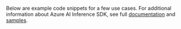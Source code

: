 
Below are example code snippets for a few use cases. For additional information about Azure AI Inference SDK, see full [documentation](https://aka.ms/azsdk/azure-ai-inference/python/reference) and [samples](https://aka.ms/azsdk/azure-ai-inference/python/samples).

